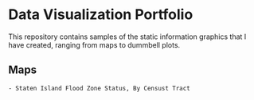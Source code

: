 # Data Visualization Portfolio

This repository contains samples of the static information graphics that I have created, ranging from maps to dummbell plots.

## Maps

    - Staten Island Flood Zone Status, By Censust Tract
